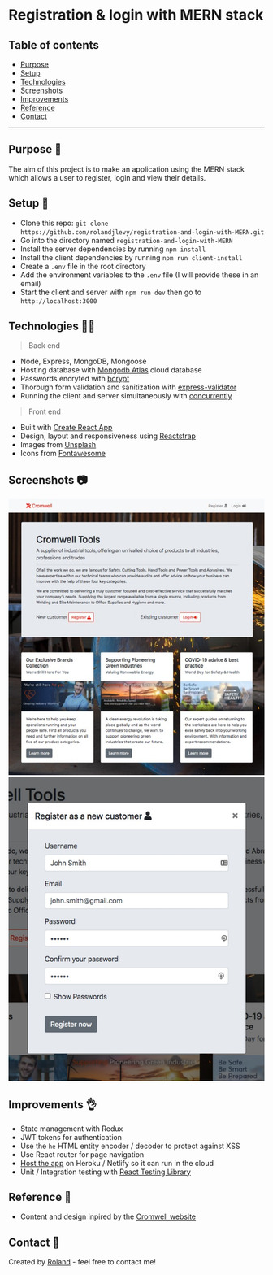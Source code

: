 # Registration & login with MERN stack

## Table of contents

- [Purpose](#purpose-)
- [Setup](#setup-)
- [Technologies](#technologies-)
- [Screenshots](#screenshots-)
- [Improvements](#improvements-)
- [Reference](#reference-)
- [Contact](#contact-)

---

## Purpose 🎯

The aim of this project is to make an application using the MERN stack which allows a user to register, login and view their details.

## Setup 🔨

- Clone this repo: `git clone https://github.com/rolandjlevy/registration-and-login-with-MERN.git`
- Go into the directory named `registration-and-login-with-MERN`
- Install the server dependencies by running `npm install`
- Install the client dependencies by running `npm run client-install`
- Create a `.env` file in the root directory
- Add the environment variables to the `.env` file (I will provide these in an email)
- Start the client and server with `npm run dev` then go to `http://localhost:3000`

## Technologies 👨‍💻

> Back end

- Node, Express, MongoDB, Mongoose
- Hosting database with [Mongodb Atlas](https://www.mongodb.com/cloud/atlas) cloud database
- Passwords encryted with [bcrypt](https://www.npmjs.com/package/bcrypt)
- Thorough form validation and sanitization with [express-validator](https://express-validator.github.io/docs/)
- Running the client and server simultaneously with [concurrently](https://www.npmjs.com/package/concurrently)

> Front end

- Built with [Create React App](https://reactjs.org/docs/create-a-new-react-app.html)
- Design, layout and responsiveness using [Reactstrap](https://reactstrap.github.io)
- Images from [Unsplash](https://unsplash.com/)
- Icons from [Fontawesome](https://fontawesome.com/how-to-use/on-the-web/using-with/react)

## Screenshots 📷

![homepage](./client/src/images/screen-grab-homepage.jpg)
![modal](./client/src/images/screen-grab-modal.jpg)

## Improvements 👌

- State management with Redux
- JWT tokens for authentication
- Use the `he` HTML entity encoder / decoder to protect against XSS
- Use React router for page navigation
- [Host the app](https://dev.to/stlnick/how-to-deploy-a-full-stack-mern-app-with-heroku-netlify-ncb) on Heroku / Netlify so it can run in the cloud
- Unit / Integration testing with [React Testing Library](https://testing-library.com)

## Reference 📙

- Content and design inpired by the [Cromwell website](https://www.cromwell.co.uk)

## Contact 📧

Created by [Roland](https://rolandlevy.co.uk) - feel free to contact me!
